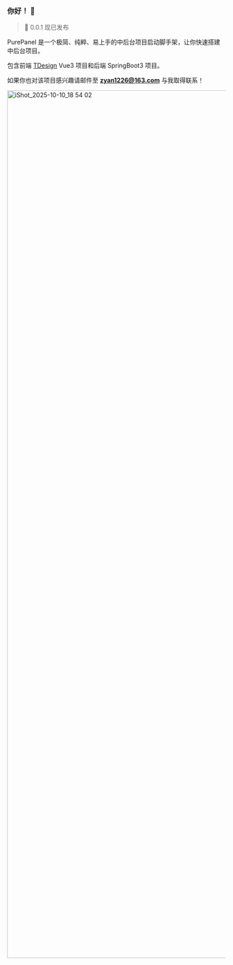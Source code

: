 
### 你好！ 👋

> 🎉 0.0.1 现已发布

PurePanel 是一个极简、纯粹、易上手的中后台项目启动脚手架，让你快速搭建中后台项目。

包含前端 [TDesign](https://tdesign.tencent.com/) Vue3 项目和后端 SpringBoot3 项目。

如果你也对该项目感兴趣请邮件至 **zyan1226@163.com** 与我取得联系！

<img width="2700" height="2000" alt="iShot_2025-10-10_18 54 02" src="https://github.com/user-attachments/assets/ff8020ac-8234-4502-b4db-cee8b63ab081" />





